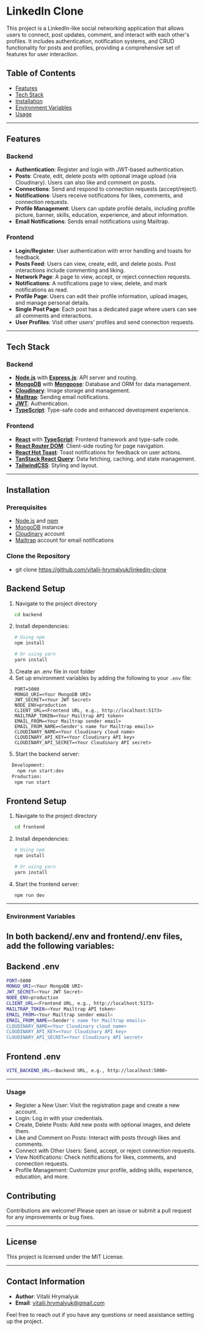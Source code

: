 # LinkedIn Clone

This project is a LinkedIn-like social networking application that allows users to connect, post updates, comment, and interact with each other's profiles. It includes authentication, notification systems, and CRUD functionality for posts and profiles, providing a comprehensive set of features for user interaction.

## Table of Contents

- [Features](#features)
- [Tech Stack](#tech-stack)
- [Installation](#installation)
- [Environment Variables](#environment-variables)
- [Usage](#usage)

---

## Features

### Backend
- **Authentication**: Register and login with JWT-based authentication.
- **Posts**: Create, edit, delete posts with optional image upload (via Cloudinary). Users can also like and comment on posts.
- **Connections**: Send and respond to connection requests (accept/reject).
- **Notifications**: Users receive notifications for likes, comments, and connection requests.
- **Profile Management**: Users can update profile details, including profile picture, banner, skills, education, experience, and about information.
- **Email Notifications**: Sends email notifications using Mailtrap.

### Frontend
- **Login/Register**: User authentication with error handling and toasts for feedback.
- **Posts Feed**: Users can view, create, edit, and delete posts. Post interactions include commenting and liking.
- **Network Page**: A page to view, accept, or reject connection requests.
- **Notifications**: A notifications page to view, delete, and mark notifications as read.
- **Profile Page**: Users can edit their profile information, upload images, and manage personal details.
- **Single Post Page**: Each post has a dedicated page where users can see all comments and interactions.
- **User Profiles**: Visit other users' profiles and send connection requests.

---

## Tech Stack

### Backend
- **[Node.js](https://nodejs.org/docs/latest/api/)** with **[Express.js](https://expressjs.com/)**: API server and routing.
- **[MongoDB](https://www.mongodb.com/docs/)** with **[Mongoose](https://mongoosejs.com/docs/)**: Database and ORM for data management.
- **[Cloudinary](https://cloudinary.com/documentation)**: Image storage and management.
- **[Mailtrap](https://help.mailtrap.io/article/12-getting-started-guide)**: Sending email notifications.
- **[JWT](https://jwt.io/introduction)**: Authentication.
- **[TypeScript](https://www.typescriptlang.org/docs/)**: Type-safe code and enhanced development experience.

### Frontend
- **[React](https://react.dev/)** with **[TypeScript](https://www.typescriptlang.org/docs/)**: Frontend framework and type-safe code.
- **[React Router DOM](https://reactrouter.com/en/main/start/tutorial)**: Client-side routing for page navigation.
- **[React Hot Toast](https://react-hot-toast.com/docs)**: Toast notifications for feedback on user actions.
- **[TanStack React Query](https://tanstack.com/query/latest/docs)**: Data fetching, caching, and state management.
- **[TailwindCSS](https://v2.tailwindcss.com/docs)**: Styling and layout.

---

## Installation

### Prerequisites
- [Node.js](https://nodejs.org/) and [npm](https://www.npmjs.com/)
- [MongoDB](https://www.mongodb.com/) instance
- [Cloudinary](https://cloudinary.com/) account
- [Mailtrap](https://mailtrap.io/) account for email notifications

### Clone the Repository

 - git clone https://github.com/vitalii-hrymalyuk/linkedin-clone

## Backend Setup

1. Navigate to the project directory
```bash
   cd backend
```
2. Install dependencies:
```bash
   # Using npm
   npm install

   # Or using yarn
   yarn install
```
3. Create an .env file in root folder
4. Set up environment variables by adding the following to your `.env` file:

```env
   PORT=5000
   MONGO_URI=<Your MongoDB URI>
   JWT_SECRET=<Your JWT Secret>
   NODE_ENV=production
   CLIENT_URL=<Frontend URL, e.g., http://localhost:5173>
   MAILTRAP_TOKEN=<Your Mailtrap API token>
   EMAIL_FROM=<Your Mailtrap sender email>
   EMAIL_FROM_NAME=<Sender's name for Mailtrap emails>
   CLOUDINARY_NAME=<Your Cloudinary cloud name>
   CLOUDINARY_API_KEY=<Your Cloudinary API key>
   CLOUDINARY_API_SECRET=<Your Cloudinary API secret>
```

5. Start the backend server:

```bash
  Development:
    npm run start:dev
  Production: 
   npm run start
```

## Frontend Setup

1. Navigate to the project directory
```bash
   cd frontend
```
2. Install dependencies:
```bash
   # Using npm
   npm install

   # Or using yarn
   yarn install
```
4. Start the frontend server:
```bash
   npm run dev
```
---
### Environment Variables

## In both backend/.env and frontend/.env files, add the following variables:

## Backend .env
```bash
PORT=5000
MONGO_URI=<Your MongoDB URI>
JWT_SECRET=<Your JWT Secret>
NODE_ENV=production
CLIENT_URL=<Frontend URL, e.g., http://localhost:5173>
MAILTRAP_TOKEN=<Your Mailtrap API token>
EMAIL_FROM=<Your Mailtrap sender email>
EMAIL_FROM_NAME=<Sender's name for Mailtrap emails>
CLOUDINARY_NAME=<Your Cloudinary cloud name>
CLOUDINARY_API_KEY=<Your Cloudinary API key>
CLOUDINARY_API_SECRET=<Your Cloudinary API secret>
```
## Frontend .env
```bash
VITE_BACKEND_URL=<Backend URL, e.g., http://localhost:5000>
```
--- 

### Usage
- Register a New User: Visit the registration page and create a new account.
- Login: Log in with your credentials.
- Create, Delete Posts: Add new posts with optional images, and delete them.
- Like and Comment on Posts: Interact with posts through likes and comments.
- Connect with Other Users: Send, accept, or reject connection requests.
- View Notifications: Check notifications for likes, comments, and connection requests.
- Profile Management: Customize your profile, adding skills, experience, education, and more.

## Contributing

Contributions are welcome! Please open an issue or submit a pull request for any improvements or bug fixes.

---

## License

This project is licensed under the MIT License.

---

## Contact Information

- **Author**: Vitalii Hrymalyuk
- **Email**: [vitalii.hrymalyuk@gmail.com](mailto:vitalii.hrymalyuk@gmail.com)

Feel free to reach out if you have any questions or need assistance setting up the project.
